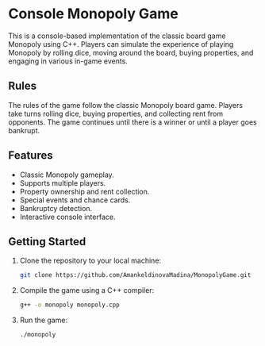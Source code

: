 # Console Monopoly Game

This is a console-based implementation of the classic board game Monopoly using C++. Players can simulate the experience of playing Monopoly by rolling dice, moving around the board, buying properties, and engaging in various in-game events.

## Rules

The rules of the game follow the classic Monopoly board game. Players take turns rolling dice, buying properties, and collecting rent from opponents. The game continues until there is a winner or until a player goes bankrupt.

## Features
- Classic Monopoly gameplay.
- Supports multiple players.
- Property ownership and rent collection.
- Special events and chance cards.
- Bankruptcy detection.
- Interactive console interface.
  
## Getting Started

1. Clone the repository to your local machine:
   ```sh
   git clone https://github.com/AmankeldinovaMadina/MonopolyGame.git

2. Compile the game using a C++ compiler:
   ```sh
   g++ -o monopoly monopoly.cpp
3. Run the game:
   ```sh
   ./monopoly
   
